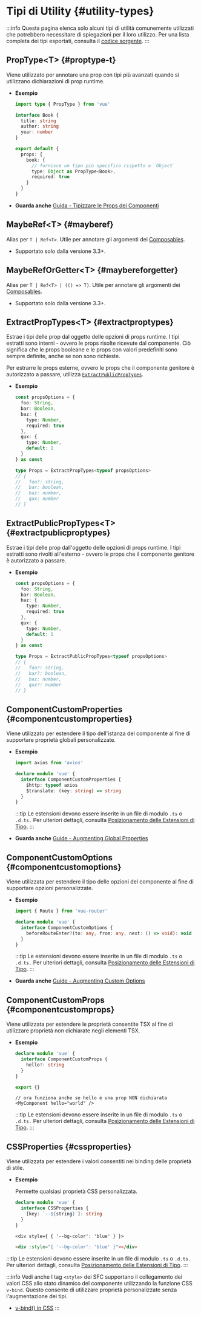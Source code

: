 # Tipi di Utility {#utility-types}

:::info
Questa pagina elenca solo alcuni tipi di utilità comunemente utilizzati che potrebbero necessitare di spiegazioni per il loro utilizzo. Per una lista completa dei tipi esportati, consulta il [codice sorgente](https://github.com/vuejs/core/blob/main/packages/runtime-core/src/index.ts#L131).
:::

## PropType\<T> {#proptype-t}

Viene utilizzato per annotare una prop con tipi più avanzati quando si utilizzano dichiarazioni di prop runtime.

- **Esempio**

  ```ts
  import type { PropType } from 'vue'

  interface Book {
    title: string
    author: string
    year: number
  }

  export default {
    props: {
      book: {
        // fornisce un tipo più specifico rispetto a `Object`
        type: Object as PropType<Book>,
        required: true
      }
    }
  }
  ```

- **Guarda anche** [Guida - Tipizzare le Props dei Componenti](/guide/typescript/options-api#typing-component-props)

## MaybeRef\<T> {#mayberef}

Alias per `T | Ref<T>`. Utile per annotare gli argomenti dei [Composables](/guide/reusability/composables.html).

- Supportato solo dalla versione 3.3+.

## MaybeRefOrGetter\<T> {#maybereforgetter}

Alias per `T | Ref<T> | (() => T)`. Utile per annotare gli argomenti dei [Composables](/guide/reusability/composables.html).

- Supportato solo dalla versione 3.3+.

## ExtractPropTypes\<T> {#extractproptypes}

Estrae i tipi delle prop dal oggetto delle opzioni di props runtime. I tipi estratti sono interni - ovvero le props risolte ricevute dal componente. Ciò significa che le props booleane e le props con valori predefiniti sono sempre definite, anche se non sono richieste.

Per estrarre le props esterne, ovvero le props che il componente genitore è autorizzato a passare, utilizza [`ExtractPublicPropTypes`](#extractpublicproptypes).

- **Esempio**

  ```ts
  const propsOptions = {
    foo: String,
    bar: Boolean,
    baz: {
      type: Number,
      required: true
    },
    qux: {
      type: Number,
      default: 1
    }
  } as const

  type Props = ExtractPropTypes<typeof propsOptions>
  // {
  //   foo?: string,
  //   bar: boolean,
  //   baz: number,
  //   qux: number
  // }
  ```

## ExtractPublicPropTypes\<T> {#extractpublicproptypes}

Estrae i tipi delle prop dall'oggetto delle opzioni di props runtime. I tipi estratti sono rivolti all'esterno - ovvero le props che il componente genitore è autorizzato a passare.

- **Esempio**

  ```ts
  const propsOptions = {
    foo: String,
    bar: Boolean,
    baz: {
      type: Number,
      required: true
    },
    qux: {
      type: Number,
      default: 1
    }
  } as const

  type Props = ExtractPublicPropTypes<typeof propsOptions>
  // {
  //   foo?: string,
  //   bar?: boolean,
  //   baz: number,
  //   qux?: number
  // }
  ```

## ComponentCustomProperties {#componentcustomproperties}

Viene utilizzato per estendere il tipo dell'istanza del componente al fine di supportare proprietà globali personalizzate.

- **Esempio**

  ```ts
  import axios from 'axios'

  declare module 'vue' {
    interface ComponentCustomProperties {
      $http: typeof axios
      $translate: (key: string) => string
    }
  }
  ```

  :::tip
  Le estensioni devono essere inserite in un file di modulo `.ts` o `.d.ts.` Per ulteriori dettagli, consulta [Posizionamento delle Estensioni di Tipo](/guide/typescript/options-api#augmenting-global-properties).
  :::

- **Guarda anche** [Guide - Augmenting Global Properties](/guide/typescript/options-api#augmenting-global-properties)

## ComponentCustomOptions {#componentcustomoptions}

Viene utilizzata per estendere il tipo delle opzioni del componente al fine di supportare opzioni personalizzate.

- **Esempio**

  ```ts
  import { Route } from 'vue-router'

  declare module 'vue' {
    interface ComponentCustomOptions {
      beforeRouteEnter?(to: any, from: any, next: () => void): void
    }
  }
  ```

  :::tip
  Le estensioni devono essere inserite in un file di modulo `.ts` o `.d.ts.` Per ulteriori dettagli, consulta [Posizionamento delle Estensioni di Tipo](/guide/typescript/options-api#augmenting-global-properties).
  :::

- **Guarda anche** [Guide - Augmenting Custom Options](/guide/typescript/options-api#augmenting-custom-options)

## ComponentCustomProps {#componentcustomprops}

Viene utilizzata per estendere le proprietà consentite TSX al fine di utilizzare proprietà non dichiarate negli elementi TSX.

- **Esempio**

  ```ts
  declare module 'vue' {
    interface ComponentCustomProps {
      hello?: string
    }
  }

  export {}
  ```

  ```tsx
  // ora funziona anche se hello è una prop NON dichiarata
  <MyComponent hello="world" />
  ```

  :::tip
  Le estensioni devono essere inserite in un file di modulo `.ts` o `.d.ts.` Per ulteriori dettagli, consulta [Posizionamento delle Estensioni di Tipo](/guide/typescript/options-api#augmenting-global-properties).
  :::

## CSSProperties {#cssproperties}

Viene utilizzata per estendere i valori consentiti nei binding delle proprietà di stile.

- **Esempio**

  Permette qualsiasi proprietà CSS personalizzata.

  ```ts
  declare module 'vue' {
    interface CSSProperties {
      [key: `--${string}`]: string
    }
  }
  ```

  ```tsx
  <div style={ { '--bg-color': 'blue' } }>
  ```

  ```html
  <div :style="{ '--bg-color': 'blue' }"></div>
  ```

:::tip
  Le estensioni devono essere inserite in un file di modulo `.ts` o `.d.ts.` Per ulteriori dettagli, consulta [Posizionamento delle Estensioni di Tipo](/guide/typescript/options-api#augmenting-global-properties).
  :::

:::info Vedi anche
I tag `<style>` dei SFC supportano il collegamento dei valori CSS allo stato dinamico del componente utilizzando la funzione CSS `v-bind`. Questo consente di utilizzare proprietà personalizzate senza l'augmentazione dei tipi.

- [v-bind() in CSS](/api/sfc-css-features#v-bind-in-css)
  :::
